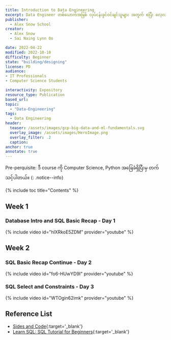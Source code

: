 ```yaml
---
title: Introduction to Data Engineering 
excerpt: Data Engineer တစ်ယောက်အဖြစ် လုပ်ငန်းခွင်ဝင်ချင်သူများ အတွက် စပြီး လေ့လာသင့်တဲ့ course ပဲဖြစ်ပါတယ်။
publisher:
  - Alex Snow School 
creator:
  - Alex Snow
  - Sai Naing Lynn Oo

date: 2022-04-22
modified: 2022-10-10
difficulty: Beginner
state: "building/designing"
license: PD
audience:
- IT Professionals
- Computer Science Students

interactivity: Expository
resource_type: Publication
based_url: 
topic:
  - "Data-Engineering"
tags:
  - Data Engineering
header:
  teaser: /assets/images/gcp-big-data-and-ml-fundamentals.svg
  overlay_image: /assets/images/HeroImage.png
  overlay_filter: .2
  caption: 
anchor: true
annotate: true
---
```


Pre-perquisite: ဒီ course ကို Computer Science, Python အခြေခံရှိပြီးမှ တက်သင့်ပါတယ်။
{: .notice--info}

{% include toc title="Contents" %}

## Week 1

### Database Intro and SQL Basic Recap - Day 1

{% include video id="hlXRkoE5ZDM" provider="youtube" %}

## Week 2

### SQL Basic Recap Continue - Day 2

{% include video id="fo6-HUwYD9I" provider="youtube" %}

### SQL Select and Constraints - Day 3

{% include video id="WTOgin62imk" provider="youtube" %}

## Reference List

- [Sides and Code](https://drive.google.com/drive/folders/180t-v3pXZKM1SjwlmbN0Pjoo14nO54Zc?usp=sharing){:target='_blank'}
- [Learn SQL: SQL Tutorial for Beginners](https://www.programiz.com/sql){:target='_blank'}
